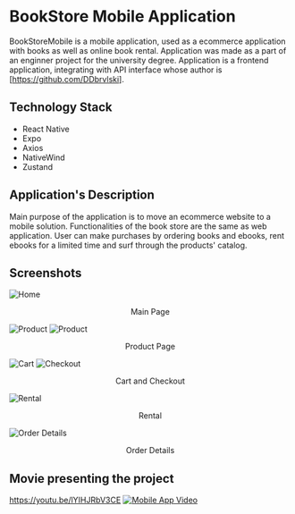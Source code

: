 # BookStore Mobile Application
BookStoreMobile is a mobile application, used as a ecommerce application with books as well as online book rental.
Application was made as a part of an enginner project for the university degree.
Application is a frontend application, integrating with API interface whose author is [https://github.com/DDbrvlski].

## Technology Stack
- React Native
- Expo
- Axios
- NativeWind
- Zustand

## Application's Description
Main purpose of the application is to move an ecommerce website to a mobile solution. Functionalities of the book store are the same as web application. User can make purchases by ordering books and ebooks, rent ebooks for a limited time and surf through the products' catalog.

## Screenshots

![Home](https://github.com/kmilosia/BookStoreMobile/assets/122121974/2bcd245a-877c-454b-96db-d08f9fa04096)
<p align="center">Main Page</p>

![Product](https://github.com/kmilosia/BookStoreMobile/assets/122121974/7c925919-6741-4bd3-ba31-7aa59930ccd4)
![Product](https://github.com/kmilosia/BookStoreMobile/assets/122121974/002eebf1-da98-42cf-8a64-aa68b80c3d1a)
<p align="center">Product Page</p>

![Cart](https://github.com/kmilosia/BookStoreMobile/assets/122121974/0fd6caab-8a4b-442e-84a2-7ce64acbe1a9)
![Checkout](https://github.com/kmilosia/BookStoreMobile/assets/122121974/4b5f20fd-d263-468b-bafc-2ce96c22a615)
<p align="center">Cart and Checkout</p>

![Rental](https://github.com/kmilosia/BookStoreMobile/assets/122121974/410d5f22-ad70-4d07-972b-59cbf8ffdcef)
<p align="center">Rental</p>

![Order Details](https://github.com/kmilosia/BookStoreMobile/assets/122121974/586df128-c4f0-48c5-87c2-d44cf93f9ac4)
<p align="center">Order Details</p>

## Movie presenting the project
https://youtu.be/lYIHJRbV3CE
 [![Mobile App Video](http://i3.ytimg.com/vi/lYIHJRbV3CE/hqdefault.jpg)](https://youtu.be/lYIHJRbV3CE)





